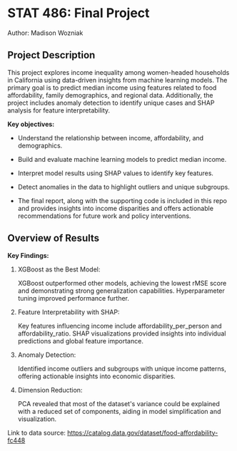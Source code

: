# STAT 486: Final Project

Author: Madison Wozniak

## Project Description

This project explores income inequality among women-headed households in California using data-driven insights from machine learning models. The primary goal is to predict median income using features related to food affordability, family demographics, and regional data. Additionally, the project includes anomaly detection to identify unique cases and SHAP analysis for feature interpretability.

**Key objectives:**

- Understand the relationship between income, affordability, and demographics.

- Build and evaluate machine learning models to predict median income.

- Interpret model results using SHAP values to identify key features.

- Detect anomalies in the data to highlight outliers and unique subgroups.

- The final report, along with the supporting code is included in this repo and provides insights into income disparities and offers actionable recommendations for future work and policy interventions.

## Overview of Results

**Key Findings:**

1. XGBoost as the Best Model:

    XGBoost outperformed other models, achieving the lowest rMSE score and demonstrating strong generalization capabilities.
    Hyperparameter tuning improved performance further.

2. Feature Interpretability with SHAP:

    Key features influencing income include affordability_per_person and affordability_ratio.
    SHAP visualizations provided insights into individual predictions and global feature importance.

3. Anomaly Detection:

    Identified income outliers and subgroups with unique income patterns, offering actionable insights into economic disparities.

4. Dimension Reduction:

    PCA revealed that most of the dataset's variance could be explained with a reduced set of components, aiding in model simplification and visualization.

Link to data source: https://catalog.data.gov/dataset/food-affordability-fc448